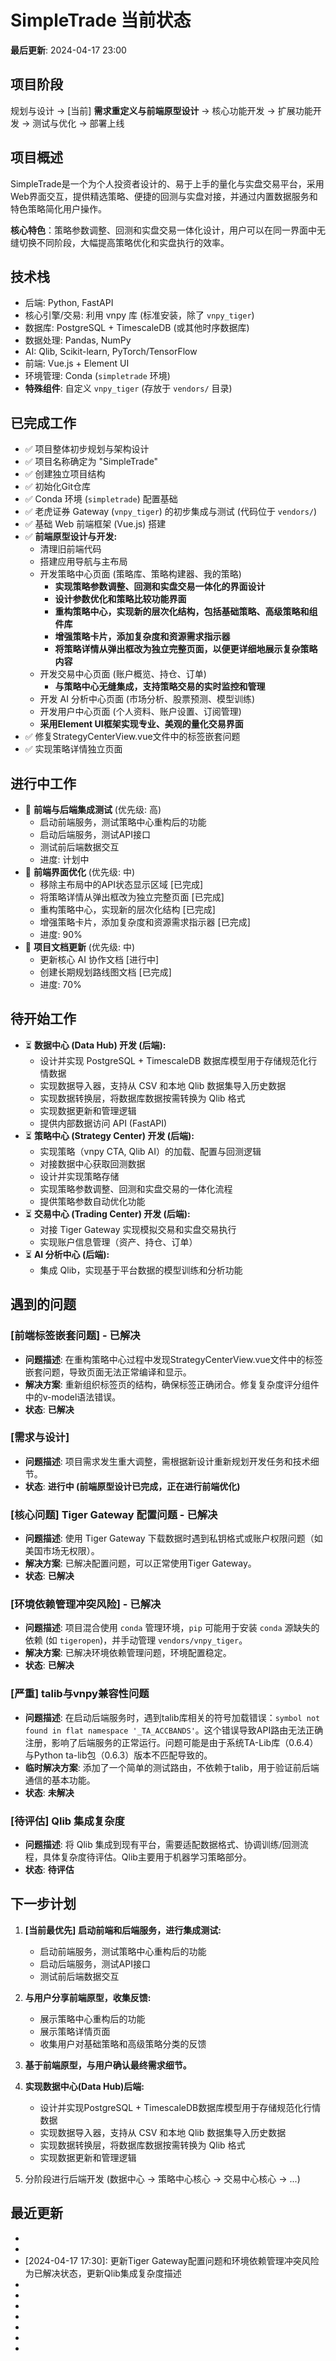 # SimpleTrade 当前状态

**最后更新**: 2024-04-17 23:00

## 项目阶段
规划与设计 -> [当前] **需求重定义与前端原型设计** -> 核心功能开发 -> 扩展功能开发 -> 测试与优化 -> 部署上线

## 项目概述
SimpleTrade是一个为个人投资者设计的、易于上手的量化与实盘交易平台，采用Web界面交互，提供精选策略、便捷的回测与实盘对接，并通过内置数据服务和特色策略简化用户操作。

**核心特色**：策略参数调整、回测和实盘交易一体化设计，用户可以在同一界面中无缝切换不同阶段，大幅提高策略优化和实盘执行的效率。

## 技术栈
- 后端: Python, FastAPI
- 核心引擎/交易: 利用 vnpy 库 (标准安装，除了 `vnpy_tiger`)
- 数据库: PostgreSQL + TimescaleDB (或其他时序数据库)
- 数据处理: Pandas, NumPy
- AI: Qlib, Scikit-learn, PyTorch/TensorFlow
- 前端: Vue.js + Element UI
- 环境管理: Conda (`simpletrade` 环境)
- **特殊组件**: 自定义 `vnpy_tiger` (存放于 `vendors/` 目录)

## 已完成工作
- ✅ 项目整体初步规划与架构设计
- ✅ 项目名称确定为 "SimpleTrade"
- ✅ 创建独立项目结构
- ✅ 初始化Git仓库
- ✅ Conda 环境 (`simpletrade`) 配置基础
- ✅ 老虎证券 Gateway (`vnpy_tiger`) 的初步集成与测试 (代码位于 `vendors/`)
- ✅ 基础 Web 前端框架 (Vue.js) 搭建
- ✅ **前端原型设计与开发:**
    - 清理旧前端代码
    - 搭建应用导航与主布局
    - 开发策略中心页面 (策略库、策略构建器、我的策略)
      - **实现策略参数调整、回测和实盘交易一体化的界面设计**
      - **设计参数优化和策略比较功能界面**
      - **重构策略中心，实现新的层次化结构，包括基础策略、高级策略和组件库**
      - **增强策略卡片，添加复杂度和资源需求指示器**
      - **将策略详情从弹出框改为独立完整页面，以便更详细地展示复杂策略内容**
    - 开发交易中心页面 (账户概览、持仓、订单)
      - **与策略中心无缝集成，支持策略交易的实时监控和管理**
    - 开发 AI 分析中心页面 (市场分析、股票预测、模型训练)
    - 开发用户中心页面 (个人资料、账户设置、订阅管理)
    - **采用Element UI框架实现专业、美观的量化交易界面**
- ✅ 修复StrategyCenterView.vue文件中的标签嵌套问题
- ✅ 实现策略详情独立页面

## 进行中工作
- 🔄 **前端与后端集成测试** (优先级: 高)
    - 启动前端服务，测试策略中心重构后的功能
    - 启动后端服务，测试API接口
    - 测试前后端数据交互
    - 进度: 计划中
- 🔄 **前端界面优化** (优先级: 中)
    - 移除主布局中的API状态显示区域 [已完成]
    - 将策略详情从弹出框改为独立完整页面 [已完成]
    - 重构策略中心，实现新的层次化结构 [已完成]
    - 增强策略卡片，添加复杂度和资源需求指示器 [已完成]
    - 进度: 90%
- 🔄 **项目文档更新** (优先级: 中)
    - 更新核心 AI 协作文档 [进行中]
    - 创建长期规划路线图文档 [已完成]
    - 进度: 70%

## 待开始工作
- ⏳ **数据中心 (Data Hub) 开发 (后端):**
    - 设计并实现 PostgreSQL + TimescaleDB 数据库模型用于存储规范化行情数据
    - 实现数据导入器，支持从 CSV 和本地 Qlib 数据集导入历史数据
    - 实现数据转换层，将数据库数据按需转换为 Qlib 格式
    - 实现数据更新和管理逻辑
    - 提供内部数据访问 API (FastAPI)
- ⏳ **策略中心 (Strategy Center) 开发 (后端):**
    - 实现策略（vnpy CTA, Qlib AI）的加载、配置与回测逻辑
    - 对接数据中心获取回测数据
    - 设计并实现策略存储
    - 实现策略参数调整、回测和实盘交易的一体化流程
    - 提供策略参数自动优化功能
- ⏳ **交易中心 (Trading Center) 开发 (后端):**
    - 对接 Tiger Gateway 实现模拟交易和实盘交易执行
    - 实现账户信息管理（资产、持仓、订单）
- ⏳ **AI 分析中心 (后端):**
    - 集成 Qlib，实现基于平台数据的模型训练和分析功能

## 遇到的问题

### [前端标签嵌套问题] - 已解决
- **问题描述**: 在重构策略中心过程中发现StrategyCenterView.vue文件中的标签嵌套问题，导致页面无法正常编译和显示。
- **解决方案**: 重新组织标签页的结构，确保标签正确闭合。修复复杂度评分组件中的v-model语法错误。
- **状态**: **已解决**

### [需求与设计]
- **问题描述**: 项目需求发生重大调整，需根据新设计重新规划开发任务和技术细节。
- **状态**: **进行中 (前端原型设计已完成，正在进行前端优化)**

### [核心问题] Tiger Gateway 配置问题 - 已解决
- **问题描述**: 使用 Tiger Gateway 下载数据时遇到私钥格式或账户权限问题（如美国市场无权限）。
- **解决方案**: 已解决配置问题，可以正常使用Tiger Gateway。
- **状态**: **已解决**

### [环境依赖管理冲突风险] - 已解决
- **问题描述**: 项目混合使用 `conda` 管理环境，`pip` 可能用于安装 `conda` 源缺失的依赖 (如 `tigeropen`)，并手动管理 `vendors/vnpy_tiger`。
- **解决方案**: 已解决环境依赖管理问题，环境配置稳定。
- **状态**: **已解决**

### [严重] talib与vnpy兼容性问题
- **问题描述**: 在启动后端服务时，遇到talib库相关的符号加载错误：`symbol not found in flat namespace '_TA_ACCBANDS'`。这个错误导致API路由无法正确注册，影响了后端服务的正常运行。问题可能是由于系统TA-Lib库（0.6.4）与Python ta-lib包（0.6.3）版本不匹配导致的。
- **临时解决方案**: 添加了一个简单的测试路由，不依赖于talib，用于验证前后端通信的基本功能。
- **状态**: **未解决**

### [待评估] Qlib 集成复杂度
- **问题描述**: 将 Qlib 集成到现有平台，需要适配数据格式、协调训练/回测流程，具体复杂度待评估。Qlib主要用于机器学习策略部分。
- **状态**: **待评估**

## 下一步计划
1. **[当前最优先]** **启动前端和后端服务，进行集成测试:**
   - 启动前端服务，测试策略中心重构后的功能
   - 启动后端服务，测试API接口
   - 测试前后端数据交互

2. **与用户分享前端原型，收集反馈:**
   - 展示策略中心重构后的功能
   - 展示策略详情页面
   - 收集用户对基础策略和高级策略分类的反馈

3. **基于前端原型，与用户确认最终需求细节。**

4. **实现数据中心(Data Hub)后端:**
   - 设计并实现PostgreSQL + TimescaleDB数据库模型用于存储规范化行情数据
   - 实现数据导入器，支持从 CSV 和本地 Qlib 数据集导入历史数据
   - 实现数据转换层，将数据库数据按需转换为 Qlib 格式
   - 实现数据更新和管理逻辑

5. 分阶段进行后端开发 (数据中心 -> 策略中心核心 -> 交易中心核心 -> ...)

## 最近更新
- [2024-04-17 23:00]: 记录talib与vnpy兼容性问题，并添加了临时解决方案
- [2024-04-17 22:30]: 在前后端集成测试中发现talib库相关的符号加载错误，影响API路由注册
- [2024-04-17 17:30]: 更新Tiger Gateway配置问题和环境依赖管理冲突风险为已解决状态，更新Qlib集成复杂度描述
- [2024-04-17 16:30]: 更新项目状态文档，修复时间错误，确保下一步计划与最新的数据中心设计决策保持一致
- [2024-04-17 16:00]: 统一策略卡片的结构和样式，确保所有卡片具有一致的高度、布局和元素结构
- [2024-04-17 14:30]: 修复StrategyCenterView.vue文件中的标签嵌套问题和复杂度评分组件中的v-model语法错误
- [2024-04-17 11:30]: 发现StrategyCenterView.vue文件中的标签嵌套问题，需要修复
- [2024-04-17 10:30]: 完成策略详情独立页面的开发，替代原来的弹出框形式
- [2024-04-17 09:30]: 确定数据中心设计方案，包括历史数据导入与Qlib兼容性
- [2024-04-17 09:00]: 重构策略中心，实现新的层次化结构，包括基础策略、高级策略和组件库
